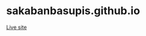 # sakabanbasupis.github.io
[Live site](https://rochelwang1205.github.io/sakabanbasupis.github.io/sakaban/index.html)
